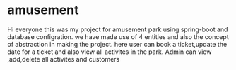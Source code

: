 # amusement
Hi everyone this was my project for amusement park using spring-boot and database configration.
we have made use of 4 entities and also the concept of abstraction in making the project.
here user can book a ticket,update the date for a ticket and also view all activites in the park.
Admin can view ,add,delete all activites and customers
